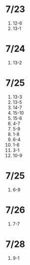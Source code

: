 # 7/23

1. 12-6
2. 13-1

# 7/24

1. 13-2

# 7/25

1. 13-3
2. 13-5
3. 14-7
4. 15-10
5. 15-8
6. 4-7
7. 5-9
8. 1-8
9. 6-4
10. 1-6
11. 3-1
12. 10-9

# 7/25

1. 6-9

# 7/26

1. 7-7

# 7/28

1. 9-1